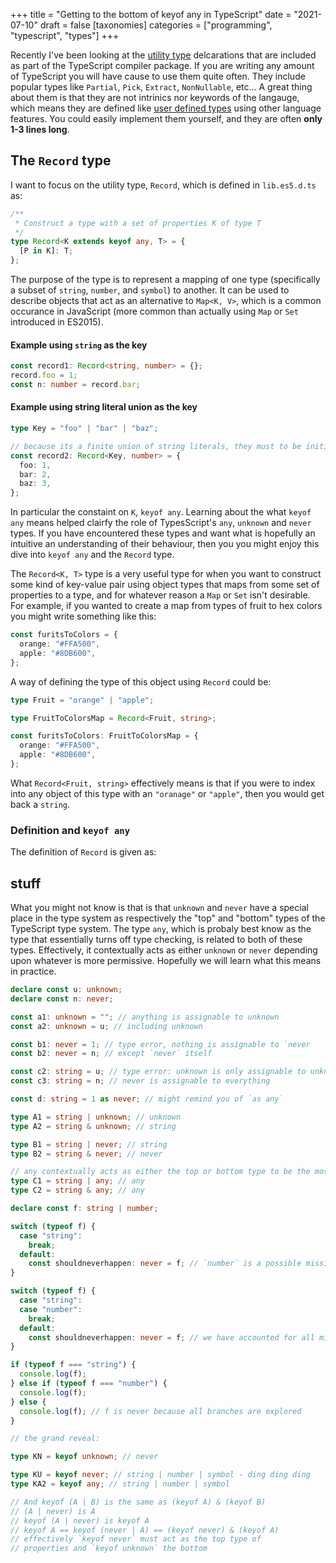 +++
title = "Getting to the bottom of keyof any in TypeScript"
date = "2021-07-10"
draft = false
[taxonomies]
categories = ["programming", "typescript", "types"]
+++

Recently I've been looking at the [utility type][1] delcarations that are
included as part of the TypeScript compiler package. If you are writing any
amount of TypeScript you will have cause to use them quite often. They include
popular types like `Partial`, `Pick`, `Extract`, `NonNullable`, etc... A great
thing about them is that they are not intrinics nor keywords of the langauge,
which means they are defined like [user defined types][2] using other language
features. You could easily implement them yourself, and they are often **only
1-3 lines long**.

## The `Record` type

I want to focus on the utility type, `Record`, which is defined in
`lib.es5.d.ts` as:

```ts
/**
 * Construct a type with a set of properties K of type T
 */
type Record<K extends keyof any, T> = {
  [P in K]: T;
};
```

The purpose of the type is to represent a mapping of one type (specifically a
subset of `string`, `number`, and `symbol`) to another. It can be used to
describe objects that act as an alternative to `Map<K, V>`, which is a common
occurance in JavaScript (more common than actually using `Map` or `Set`
introduced in ES2015).

<!-- more -->

#### Example using `string` as the key

```ts
const record1: Record<string, number> = {};
record.foo = 1;
const n: number = record.bar;
```

#### Example using string literal union as the key

```ts
type Key = "foo" | "bar" | "baz";

// because its a finite union of string literals, they must to be initialised
const record2: Record<Key, number> = {
  foo: 1,
  bar: 2,
  baz: 3,
};
```

In particular the constaint on `K`, `keyof any`. Learning about the what
`keyof any` means helped clairfy the role of TypesScript's `any`, `unknown` and
`never` types. If you have encountered these types and want what is hopefully an
intuitive an understanding of their behaviour, then you you might enjoy this
dive into `keyof any` and the `Record` type.

The `Record<K, T>` type is a very useful type for when you want to construct
some kind of key-value pair using object types that maps from some set of
properties to a type, and for whatever reason a `Map` or `Set` isn't desirable.
For example, if you wanted to create a map from types of fruit to hex colors you
might write something like this:

```ts
const furitsToColors = {
  orange: "#FFA500",
  apple: "#8DB600",
};
```

A way of defining the type of this object using `Record` could be:

```ts
type Fruit = "orange" | "apple";

type FruitToColorsMap = Record<Fruit, string>;

const furitsToColors: FruitToColorsMap = {
  orange: "#FFA500",
  apple: "#8DB600",
};
```

What `Record<Fruit, string>` effectively means is that if you were to index into
any object of this type with an `"oranage"` or `"apple"`, then you would get
back a `string`.

### Definition and `keyof any`

The definition of `Record` is given as:

## stuff

What you might not know is that is that `unknown` and `never` have a special
place in the type system as respectively the "top" and "bottom" types of the
TypeScript type system. The type `any`, which is probaly best know as the type
that essentially turns off type checking, is related to both of these types.
Effectively, it contextually acts as either `unknown` or `never` depending upon
whatever is more permissive. Hopefully we will learn what this means in
practice.

```ts
declare const u: unknown;
declare const n: never;

const a1: unknown = ""; // anything is assignable to unknown
const a2: unknown = u; // including unknown

const b1: never = 1; // type error, nothing is assignable to `never
const b2: never = n; // except `never` itself

const c2: string = u; // type error: unknown is only assignable to unknown
const c3: string = n; // never is assignable to everything

const d: string = 1 as never; // might remind you of `as any`
```

```ts
type A1 = string | unknown; // unknown
type A2 = string & unknown; // string

type B1 = string | never; // string
type B2 = string & never; // never

// any contextually acts as either the top or bottom type to be the most permissive type
type C1 = string | any; // any
type C2 = string & any; // any
```

```ts
declare const f: string | number;

switch (typeof f) {
  case "string":
    break;
  default:
    const shouldneverhappen: never = f; // `number` is a possible missing case
}

switch (typeof f) {
  case "string":
  case "number":
    break;
  default:
    const shouldneverhappen: never = f; // we have accounted for all missing cases
}

if (typeof f === "string") {
  console.log(f);
} else if (typeof f === "number") {
  console.log(f);
} else {
  console.log(f); // f is never because all branches are explored
}
```

```ts
// the grand reveal:

type KN = keyof unknown; // never

type KU = keyof never; // string | number | symbol - ding ding ding
type KA2 = keyof any; // string | number | symbol

// And keyof (A | B) is the same as (keyof A) & (keyof B)
// (A | never) is A
// keyof (A | never) is keyof A
// keyof A == keyof (never | A) == (keyof never) & (keyof A)
// effectively `keyof never` must act as the top type of
// properties and `keyof unknown` the bottom
```

[1]: https://www.typescriptlang.org/docs/handbook/utility-types.html
[2]:
  https://github.com/microsoft/TypeScript/blob/66c3063b06c1a8efb8d25d99db6426478b7dff79/lib/lib.es5.d.ts#L1468
